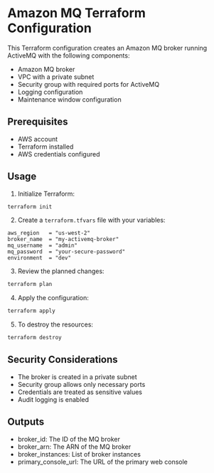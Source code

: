 # Amazon MQ Terraform Configuration

This Terraform configuration creates an Amazon MQ broker running ActiveMQ with the following components:

- Amazon MQ broker
- VPC with a private subnet
- Security group with required ports for ActiveMQ
- Logging configuration
- Maintenance window configuration

## Prerequisites

- AWS account
- Terraform installed
- AWS credentials configured

## Usage

1. Initialize Terraform:
```bash
terraform init
```

2. Create a `terraform.tfvars` file with your variables:
```hcl
aws_region   = "us-west-2"
broker_name  = "my-activemq-broker"
mq_username  = "admin"
mq_password  = "your-secure-password"
environment  = "dev"
```

3. Review the planned changes:
```bash
terraform plan
```

4. Apply the configuration:
```bash
terraform apply
```

5. To destroy the resources:
```bash
terraform destroy
```

## Security Considerations

- The broker is created in a private subnet
- Security group allows only necessary ports
- Credentials are treated as sensitive values
- Audit logging is enabled

## Outputs

- broker_id: The ID of the MQ broker
- broker_arn: The ARN of the MQ broker
- broker_instances: List of broker instances
- primary_console_url: The URL of the primary web console
